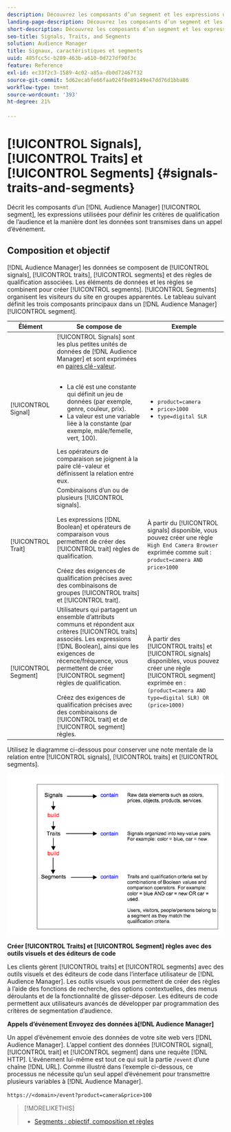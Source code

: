 ```yaml
---
description: Découvrez les composants d’un segment et les expressions utilisées pour définir les critères de qualification des audiences. Trouvez également des informations sur la manière dont les données sont transmises.
landing-page-description: Découvrez les composants d’un segment et les expressions utilisées pour définir les critères de qualification des audiences. Trouvez également des informations sur la manière dont les données sont transmises.
short-description: Découvrez les composants d’un segment et les expressions utilisées pour définir les critères de qualification des audiences. Trouvez également des informations sur la manière dont les données sont transmises.
seo-title: Signals, Traits, and Segments
solution: Audience Manager
title: Signaux, caractéristiques et segments
uuid: 485fcc5c-b289-463b-a610-0d727df90f3c
feature: Reference
exl-id: ec33f2c3-1589-4c02-a85a-db0d72467f32
source-git-commit: 5d62ecabfe66faa024f8e89149e47dd76d1bba86
workflow-type: tm+mt
source-wordcount: '393'
ht-degree: 21%

---
```


# [!UICONTROL Signals], [!UICONTROL Traits] et [!UICONTROL Segments] {#signals-traits-and-segments}

Décrit les composants d’un [!DNL Audience Manager] [!UICONTROL segment], les expressions utilisées pour définir les critères de qualification de l’audience et la manière dont les données sont transmises dans un appel d’événement.

## Composition et objectif

[!DNL Audience Manager] les données se composent de [!UICONTROL signals], [!UICONTROL traits], [!UICONTROL segments] et des règles de qualification associées. Les éléments de données et les règles se combinent pour créer [!UICONTROL segments]. [!UICONTROL Segments] organisent les visiteurs du site en groupes apparentés. Le tableau suivant définit les trois composants principaux dans un [!DNL Audience Manager] [!UICONTROL segment].

| Élément | Se compose de | Exemple |
|---|---|---|
| [!UICONTROL Signal] | [!UICONTROL Signals] sont les plus petites unités de données de [!DNL Audience Manager] et sont exprimées en [paires clé-valeur](../reference/key-value-pairs-explained.md).<br><br><ul><li>La clé est une constante qui définit un jeu de données (par exemple, genre, couleur, prix).</li><li>La valeur est une variable liée à la constante (par exemple, mâle/femelle, vert, 100).</li></ul>Les opérateurs de comparaison se joignent à la paire clé-valeur et définissent la relation entre eux. | <ul><li>`product=camera`</li><li>`price>1000`</li><li>`type=digital SLR`</li></ul> |
| [!UICONTROL Trait] | Combinaisons d’un ou de plusieurs [!UICONTROL signals].<br><br> Les expressions [!DNL Boolean] et opérateurs de comparaison vous permettent de créer des [!UICONTROL trait] règles de qualification. <br><br> Créez des exigences de qualification précises avec des combinaisons de groupes [!UICONTROL traits] et [!UICONTROL trait]. | À partir du [!UICONTROL signals] disponible, vous pouvez créer une règle `High End Camera Browser` exprimée comme suit : `product=camera AND price>1000` |
| [!UICONTROL Segment] | Utilisateurs qui partagent un ensemble d’attributs communs et répondent aux critères [!UICONTROL traits] associés. Les expressions [!DNL Boolean], ainsi que les exigences de récence/fréquence, vous permettent de créer [!UICONTROL segment] règles de qualification.<br><br> Créez des exigences de qualification précises avec des combinaisons de [!UICONTROL trait] et de [!UICONTROL segment] règles. | À partir des [!UICONTROL traits] et [!UICONTROL signals] disponibles, vous pouvez créer une règle [!UICONTROL segment] exprimée en :`(product=camera AND type=digital SLR) OR (price>1000)` |

Utilisez le diagramme ci-dessous pour conserver une note mentale de la relation entre [!UICONTROL signals], [!UICONTROL traits] et [!UICONTROL segments].

![](assets/signals-traits-segments.png)

**Créer [!UICONTROL Traits] et [!UICONTROL Segment] règles avec des outils visuels et des éditeurs de code**

Les clients gèrent [!UICONTROL traits] et [!UICONTROL segments] avec des outils visuels et des éditeurs de code dans l’interface utilisateur de [!DNL Audience Manager]. Les outils visuels vous permettent de créer des règles à l’aide des fonctions de recherche, des options contextuelles, des menus déroulants et de la fonctionnalité de glisser-déposer. Les éditeurs de code permettent aux utilisateurs avancés de développer par programmation des critères de segmentation d’audience.

**Appels d’événement Envoyez des données à[!DNL Audience Manager]**

Un appel d’événement envoie des données de votre site web vers [!DNL Audience Manager]. L’appel contient des données [!UICONTROL signal], [!UICONTROL trait] et [!UICONTROL segment] dans une requête [!DNL HTTP]. L’événement lui-même est tout ce qui suit la partie `/event` d’une chaîne [!DNL URL]. Comme illustré dans l’exemple ci-dessous, ce processus ne nécessite qu’un seul appel d’événement pour transmettre plusieurs variables à [!DNL Audience Manager].

`https://<domain>/event?product=camera&price>100`

>[!MORELIKETHIS]
>
>* [Segments : objectif, composition et règles](../features/segments/segments-purpose.md)
